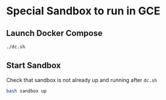 # Special Sandbox to run in GCE

## Launch Docker Compose

```bash
./dc.sh
```

## Start Sandbox

Check that sandbox is not already up and running after `dc.sh`

```bash
bash sandbox up
```

